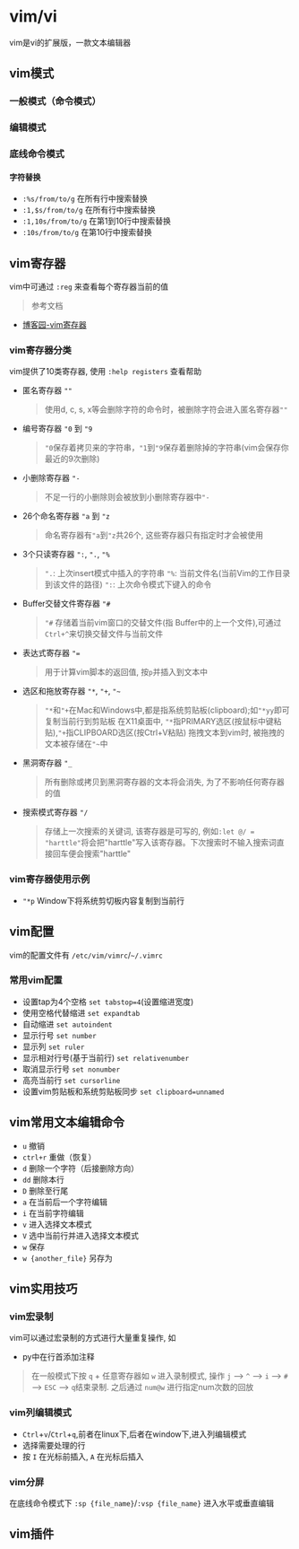 # vim/vi
vim是vi的扩展版，一款文本编辑器

## vim模式

### 一般模式（命令模式）

### 编辑模式

### 底线命令模式

#### 字符替换
- `:%s/from/to/g` 在所有行中搜索替换
- `:1,$s/from/to/g` 在所有行中搜索替换
- `:1,10s/from/to/g` 在第1到10行中搜索替换
- `:10s/from/to/g` 在第10行中搜索替换


## vim寄存器

vim中可通过 `:reg` 来查看每个寄存器当前的值

> 参考文档
- [博客园-vim寄存器](https://www.cnblogs.com/a3192048/p/12241255.html)

### vim寄存器分类

vim提供了10类寄存器, 使用 `:help registers` 查看帮助

- 匿名寄存器 `""`
    > 使用d, c, s, x等会删除字符的命令时，被删除字符会进入匿名寄存器`""`
- 编号寄存器 `"0` 到 `"9`
    > `"0`保存着拷贝来的字符串，`"1`到`"9`保存着删除掉的字符串(vim会保存你最近的9次删除)
- 小删除寄存器 `"-`
    > 不足一行的小删除则会被放到小删除寄存器中`"-`
- 26个命名寄存器 `"a` 到 `"z`
    > 命名寄存器有`"a`到`"z`共26个, 这些寄存器只有指定时才会被使用
- 3个只读寄存器 `":`, `".`, `"%`
    > `".`: 上次insert模式中插入的字符串
    > `"%`: 当前文件名(当前Vim的工作目录到该文件的路径)
    > `":`: 上次命令模式下键入的命令
- Buffer交替文件寄存器 `"#`
    > `"#` 存储着当前vim窗口的交替文件(指 Buffer中的上一个文件),可通过`Ctrl+^`来切换交替文件与当前文件
- 表达式寄存器 `"=`
    > 用于计算vim脚本的返回值, 按`p`并插入到文本中
- 选区和拖放寄存器 `"*`, `"+`, `"~`
    > `"*`和`"+`在Mac和Windows中,都是指系统剪贴板(clipboard);如`"*yy`即可复制当前行到剪贴板
    > 在X11桌面中, `"*`指PRIMARY选区(按鼠标中键粘贴),`"+`指CLIPBOARD选区(按Ctrl+V粘贴)
    > 拖拽文本到vim时, 被拖拽的文本被存储在`"~`中
- 黑洞寄存器 `"_`
    > 所有删除或拷贝到黑洞寄存器的文本将会消失, 为了不影响任何寄存器的值
- 搜索模式寄存器 `"/`
    > 存储上一次搜索的关键词, 该寄存器是可写的, 例如`:let @/ = "harttle"`将会把"harttle"写入该寄存器。下次搜索时不输入搜索词直接回车便会搜索"harttle"

### vim寄存器使用示例

- `"*p` Window下将系统剪切板内容复制到当前行

## vim配置

vim的配置文件有 `/etc/vim/vimrc`/`~/.vimrc`

### 常用vim配置

- 设置tap为4个空格 `set tabstop=4`(设置缩进宽度)
- 使用空格代替缩进 `set expandtab`
- 自动缩进 `set autoindent`
- 显示行号 `set number`
- 显示列 `set ruler`
- 显示相对行号(基于当前行) `set relativenumber`
- 取消显示行号 `set nonumber`
- 高亮当前行 `set cursorline`
- 设置vim剪贴板和系统剪贴板同步 `set clipboard=unnamed`

## vim常用文本编辑命令
- `u` 撤销
- `ctrl+r` 重做（恢复）
- `d` 删除一个字符（后接删除方向）
- `dd` 删除本行
- `D` 删除至行尾
- `a` 在当前后一个字符编辑
- `i` 在当前字符编辑
- `v` 进入选择文本模式
- `V` 选中当前行并进入选择文本模式
- `w` 保存
- `w {another_file}` 另存为

## vim实用技巧

### vim宏录制

vim可以通过宏录制的方式进行大量重复操作, 如

- py中在行首添加注释
> 在一般模式下按 `q` + 任意寄存器如 `w` 进入录制模式, 操作 `j` --> `^` --> `i` --> `# ` --> `ESC` --> `q`结束录制.
> 之后通过 `num@w` 进行指定num次数的回放

### vim列编辑模式

- `Ctrl`+`v`/`Ctrl`+`q`,前者在linux下,后者在window下,进入列编辑模式
- 选择需要处理的行
- 按 `I` 在光标前插入, `A` 在光标后插入

### vim分屏
在底线命令模式下 `:sp {file_name}`/`:vsp {file_name}` 进入水平或垂直编辑

## vim插件
